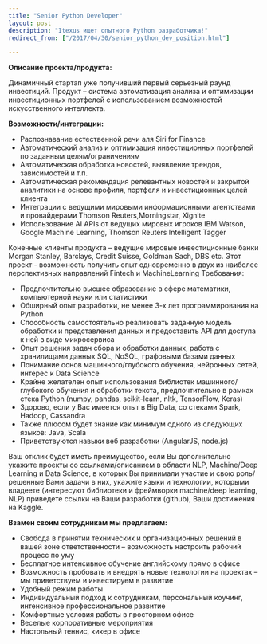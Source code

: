 ```yaml
---
title: "Senior Python Developer"
layout: post
description: "Itexus ищет опытного Python разработчика!"
redirect_from: ["/2017/04/30/senior_python_dev_position.html"]

---
```

**Описание проекта/продукта:**

Динамичный стартап уже получивший первый серьезный раунд инвестиций.
Продукт – система автоматизация анализа и оптимизации инвестиционных портфелей с использованием возможностей искусственного интеллекта.

**Возможности/интеграции:**

- Распознавание естественной речи аля Siri for Finance
- Автоматический анализ и оптимизация инвестиционных портфелей по заданным целям/ограничениям
- Автоматическая обработка новостей, выявление трендов, зависимостей и т.п.
- Автоматическая рекомендация релевантных новостей и закрытой аналитики на основе профиля, портфеля и инвестиционных целей клиента
- Интеграции с ведущими мировыми информационными агентствами и провайдерами Thomson Reuters,Morningstar, Xignite
- Использование AI APIs от ведущих мировых игроков IBM Watson, Google Machine Learning, Thomson Reuters Intelligent Tagger

Конечные клиенты продукта – ведущие мировые инвестиционные банки Morgan Stanley, Barclays, Credit Suisse, Goldman Sach, DBS etc.
Этот проект - возможность получить опыт одновременно в двух из наиболее перспективных направлений Fintech и MachineLearning
Требования:

- Предпочтительно высшее образование в сфере математики, компьютерной науки или статистики
- Обширный опыт разработки, не менее 3-х лет программирования на Python
- Способность самостоятельно реализовать заданную модель обработки и представления данных и предоставить API для доступа к ней в виде микросервиса
- Опыт решения задач сбора и обработки данных, работа с хранилищами данных SQL, NoSQL, графовыми базами данных
- Понимание основ машинного/глубокого обучения, нейронных сетей, интерес к Data Science
- Крайне желателен опыт использования библиотек машинного/глубокого обучения и обработки текста, предпочтительно в рамках стека Python (numpy, pandas, scikit-learn, nltk, TensorFlow, Keras)
- Здорово, если у Вас имеется опыт в Big Data, со стеками Spark, Hadoop, Cassandra
- Также плюсом будет знание как минимум одного из следующих языков: Java, Scala
- Приветствуются навыки веб разработки (AngularJS, node.js)

Ваш отклик будет иметь преимущество, если Вы дополнительно укажите проекты со ссылками/описанием в области NLP, Machine/Deep Learning и Data Science, в которых Вы принимали участие и свою роль/решенные Вами задачи в них, укажите языки и технологии, которыми владеете (интересуют библиотеки и фреймворки machine/deep learning, NLP) приведете ссылки на Ваши разработки (github), Ваши достижения на Kaggle.

**Взамен своим сотрудникам мы предлагаем:**

- Свобода в принятии технических и организационных решений в вашей зоне ответственности – возможность настроить рабочий процесс по уму
- Бесплатное интенсивное обучение английскому прямо в офисе
- Возможность пробовать и внедрять новые технологии на проектах – мы приветствуем и инвестируем в развитие
- Удобный режим работы
- Индивидуальный подход к сотрудникам, персональный коучинг, интенсивное профессиональное развитие
- Комфортные условия работы в просторном офисе
- Веселые корпоративные мероприятия
- Настольный теннис, кикер в офисе

